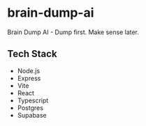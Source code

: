 # brain-dump-ai
Brain Dump AI - Dump first. Make sense later.

## Tech Stack

- Node.js
- Express
- Vite
- React
- Typescript
- Postgres
- Supabase

